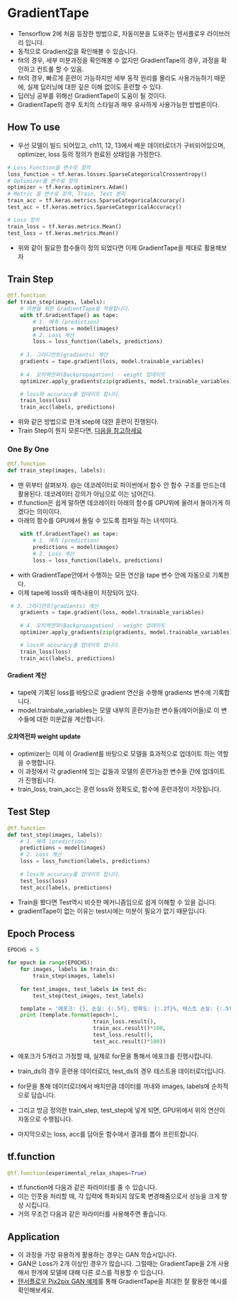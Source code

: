 # GradientTape
* Tensorflow 2에 처음 등장한 방법으로, 자동미분을 도와주는 텐서플로우 라이브러리 입니다.
* 동적으로 Gradient값을 확인해볼 수 있습니다.
* fit의 경우, 세부 미분과정을 확인해볼 수 없지만 GradientTape의 경우, 과정을 확인하고 컨트롤 할 수 있음.
* fit의 경우, 빠르게 훈련이 가능하지만 세부 동작 원리를 몰라도 사용가능하기 때문에, 실제 딥러닝에 대한 깊은 이해 없이도 훈련할 수 있다.
* 딥러닝 공부를 위해선 GradientTape이 도움이 될 것이다. 
* GradientTape의 경우 토치의 스타일과 매우 유사하게 사용가능한 방법론이다. 

## How To use
* 우선 모델이 빌드 되어있고, ch11, 12, 13에서 배운 데이터로더가 구비되어있으며, optimizer, loss 등의 정의가 완료된 상태임을 가정한다.

```python
# Loss Function을 변수로 정의
loss_function = tf.keras.losses.SparseCategoricalCrossentropy()
# Optimizer를 변수로 정의
optimizer = tf.keras.optimizers.Adam()
# Metric 을 변수로 정의, Train, Test 분리
train_acc = tf.keras.metrics.SparseCategoricalAccuracy()
test_acc = tf.keras.metrics.SparseCategoricalAccuracy() 

# Loss 정의
train_loss = tf.keras.metrics.Mean()
test_loss = tf.keras.metrics.Mean()
```

* 위와 같이 필요한 함수들이 정의 되었다면 이제 GradientTape을 제대로 활용해보자

## Train Step
```python
@tf.function
def train_step(images, labels):
    # 미분을 위한 GradientTape을 적용합니다.
    with tf.GradientTape() as tape:
        # 1. 예측 (prediction)
        predictions = model(images)
        # 2. Loss 계산
        loss = loss_function(labels, predictions)
    
    # 3. 그라디언트(gradients) 계산
    gradients = tape.gradient(loss, model.trainable_variables)
    
    # 4. 오차역전파(Backpropagation) - weight 업데이트
    optimizer.apply_gradients(zip(gradients, model.trainable_variables))

    # loss와 accuracy를 업데이트 합니다.
    train_loss(loss)
    train_acc(labels, predictions)
```
* 위와 같은 방법으로 한개 step에 대한 훈련이 진행된다.
* Train Step이 뭔지 모른다면, [다음을 참고하세요](https://github.com/KorKite/study-keras-basic/tree/main/contents/special-session)

### One By One
```python
@tf.function
def train_step(images, labels):
```
* 맨 위부터 살펴보자. @는 데코레이터로 파이썬에서 함수 안 함수 구조를 만드는데 활용된다. 데코레이터 강의가 아님으로 이는 넘어간다.
* tf.function은 쉽게 말하면 데코레이터 아래의 함수를 GPU위에 올려서 돌아가게 하겠다는 의미이다.
* 아래의 함수를 GPU에서 돌릴 수 있도록 컴파일 하는 녀석이다.

```python
    with tf.GradientTape() as tape:
        # 1. 예측 (prediction)
        predictions = model(images)
        # 2. Loss 계산
        loss = loss_function(labels, predictions)
```
* with GradientTape안에서 수행하는 모든 연산을 tape 변수 안에 자동으로 기록한다.
* 이제 tape에 loss와 예측내용이 저장되어 있다.


```python
 # 3. 그라디언트(gradients) 계산
    gradients = tape.gradient(loss, model.trainable_variables)
    
    # 4. 오차역전파(Backpropagation) - weight 업데이트
    optimizer.apply_gradients(zip(gradients, model.trainable_variables))

    # loss와 accuracy를 업데이트 합니다.
    train_loss(loss)
    train_acc(labels, predictions)
```
#### Gradient 계산
* tape에 기록된 loss를 바탕으로 gradient 연산을 수행해 gradients 변수에 기록합니다.
* model.trainbale_variables는 모델 내부의 훈련가능한 변수들(레이어들)로 이 변수들에 대한 미분값을 계산합니다.

#### 오차역전파 weight update
* optimizer는 이제 이 Gradient를 바탕으로 모델을 효과적으로 업데이트 하는 역할을 수행합니다.
* 이 과정에서 각 gradient에 있는 값들과 모델의 훈련가능한 변수들 간에 업데이트가 진행됩니다.
* train_loss, train_acc는 훈련 loss와 정확도로, 함수에 훈련과정이 저장됩니다.


## Test Step
```python
@tf.function
def test_step(images, labels):
    # 1. 예측 (prediction)
    predictions = model(images)
    # 2. Loss 계산
    loss = loss_function(labels, predictions)
    
    # loss와 accuracy를 업데이트 합니다.
    test_loss(loss)
    test_acc(labels, predictions)
```

* Train을 봤다면 Test역시 비슷한 메커니즘임으로 쉽게 이해할 수 있을 겁니다.
* gradientTape이 없는 이유는 test시에는 미분이 필요가 없기 때문입니다.


## Epoch Process
```python
EPOCHS = 5

for epoch in range(EPOCHS):
    for images, labels in train_ds:
        train_step(images, labels)
        
    for test_images, test_labels in test_ds:
        test_step(test_images, test_labels)

    template = '에포크: {}, 손실: {:.5f}, 정확도: {:.2f}%, 테스트 손실: {:.5f}, 테스트 정확도: {:.2f}%'
    print (template.format(epoch+1,
                           train_loss.result(),
                           train_acc.result()*100,
                           test_loss.result(),
                           test_acc.result()*100))
```
* 에포크가 5개라고 가정할 때, 실제로 for문을 통해서 에포크를 진행시킵니다.
* train_ds의 경우 훈련용 데이터로더, test_ds의 경우 테스트용 데이터로더입니다.
* for문을 통해 데이터로더에서 배치만큼 데이터를 꺼내와 images, labels에 순차적으로 담습니다.
* 그리고 방금 정의한 train_step, test_step에 넣게 되면, GPU위에서 위의 연산이 자동으로 수행됩니다.

* 마지막으로는 loss, acc를 담아둔 함수에서 결과를 뽑아 프린트합니다.

## tf.function
```python
@tf.function(experimental_relax_shapes=True)
```
* tf.function에 다음과 같은 파라미터를 줄 수 있습니다. 
* 이는 인풋을 처리할 때, 각 입력에 특화되지 않도록 변경해줌으로서 성능을 크게 향상 시킵니다.
* 거의 무조건 다음과 같은 파라미터를 사용해주면 좋습니다.

## Application
* 이 과정을 가장 유용하게 활용하는 경우는 GAN 학습시입니다.
* GAN은 Loss가 2개 이상인 경우가 많습니다. 그럴때는 GradientTape을 2개 사용해서 한개에 모델에 대해 다른 로스를 적용할 수 있습니다.
* [텐서플로우 Pix2pix GAN 예제](https://www.tensorflow.org/tutorials/generative/pix2pix?hl=ko)를 통해 GradientTape을 최대한 잘 활용한 예시를 확인해보세요.

